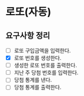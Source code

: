 # 로또(자동)

## 요구사항 정리

- [ ] 로또 구입금액을 입력한다.
- [x] 로또 번호를 생성한다.
- [ ] 생성한 로또 번호를 출력한다.
- [ ] 지난 주 당첨 번호를 입력한다.
- [ ] 당첨 통계를 낸다.
- [ ] 당첨 통계를 출력한다.